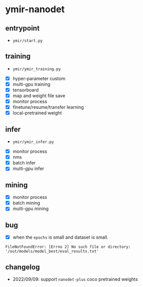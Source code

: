 # ymir-nanodet

## entrypoint
- `ymir/start.py`

## training
- `ymir/ymir_training.py`
- [x] hyper-parameter custom
- [x] multi-gpu training
- [x] tensorboard
- [x] map and weight file save
- [x] monitor process
- [x] finetune/resume/transfer learning
- [x] local-pretrained weight

## infer
- `ymir/ymir_infer.py`
- [x] monitor process
- [x] nms
- [x] batch infer
- [x] multi-gpu infer

## mining
- [x] monitor process
- [x] batch mining
- [x] multi-gpu mining

## bug
- [x] when the `epochs` is small and dataset is small.
```
FileNotFoundError: [Errno 2] No such file or directory: '/out/models/model_best/eval_results.txt'
```

## changelog

- 2022/09/09: support `nanodet-plus` coco pretrained weights
